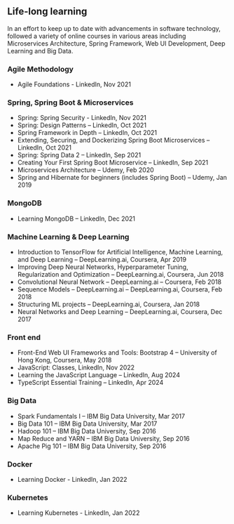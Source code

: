 ## Life-long learning
In an effort to keep up to date with advancements in software technology, followed a variety of online courses in various areas including Microservices Architecture, Spring Framework, Web UI Development, Deep Learning and Big Data.

### Agile Methodology
 - Agile Foundations - LinkedIn, Nov 2021

### Spring, Spring Boot & Microservices
- Spring: Spring Security - LinkedIn, Nov 2021
- Spring: Design Patterns – LinkedIn, Oct 2021
- Spring Framework in Depth – LinkedIn, Oct 2021
- Extending, Securing, and Dockerizing Spring Boot Microservices – LinkedIn, Oct 2021
- Spring: Spring Data 2 – LinkedIn, Sep 2021
- Creating Your First Spring Boot Microservice – LinkedIn, Sep 2021
- Microservices Architecture – Udemy, Feb 2020
- Spring and Hibernate for beginners (includes Spring Boot) – Udemy, Jan 2019

### MongoDB
- Learning MongoDB – LinkedIn, Dec 2021

### Machine Learning & Deep Learning
- Introduction to TensorFlow for Artificial Intelligence, Machine Learning, and Deep Learning – DeepLearning.ai, Coursera, Apr 2019
- Improving Deep Neural Networks, Hyperparameter Tuning, Regularization and Optimization – DeepLearning.ai, Coursera, Jun 2018
- Convolutional Neural Network – DeepLearning.ai – Coursera, Feb 2018
- Sequence Models – DeepLearning.ai – DeepLearning.ai, Coursera, Feb 2018
- Structuring ML projects – DeepLearning.ai, Coursera, Jan 2018
- Neural Networks and Deep Learning – DeepLearning.ai, Coursera, Dec 2017

### Front end
- Front-End Web UI Frameworks and Tools: Bootstrap 4 – University of Hong Kong, Coursera, May 2018
- JavaScript: Classes, LinkedIn, Nov 2022
- Learning the JavaScript Language – LinkedIn, Aug 2024
- TypeScript Essential Training – LinkedIn, Apr 2024

### Big Data
- Spark Fundamentals I – IBM Big Data University, Mar 2017
- Big Data 101 – IBM Big Data University, Mar 2017
- Hadoop 101 – IBM Big Data University, Sep 2016
- Map Reduce and YARN – IBM Big Data University, Sep 2016
- Apache Pig 101 – IBM Big Data University, Sep 2016

### Docker
 - Learning Docker - LinkedIn, Jan 2022

### Kubernetes
 - Learning Kubernetes - LinkedIn, Jan 2022
